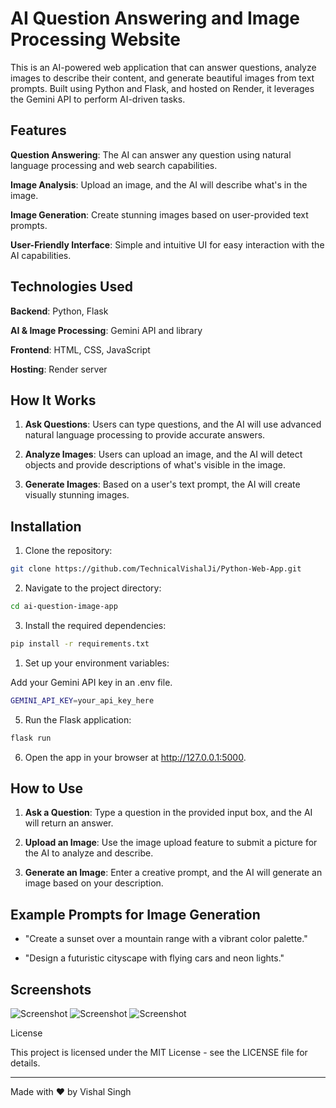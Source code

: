 # AI Question Answering and Image Processing Website

This is an AI-powered web application that can answer questions, analyze images to describe their content, and generate beautiful images from text prompts. Built using Python and Flask, and hosted on Render, it leverages the Gemini API to perform AI-driven tasks.

## Features

**Question Answering**: The AI can answer any question using natural language processing and web search capabilities.

**Image Analysis**: Upload an image, and the AI will describe what's in the image.

**Image Generation**: Create stunning images based on user-provided text prompts.

**User-Friendly Interface**: Simple and intuitive UI for easy interaction with the AI capabilities.


## Technologies Used

**Backend**: Python, Flask

**AI & Image Processing**: Gemini API and library

**Frontend**: HTML, CSS, JavaScript

**Hosting**: Render server


## How It Works

1. **Ask Questions**: Users can type questions, and the AI will use advanced natural language processing to provide accurate answers.


2. **Analyze Images**: Users can upload an image, and the AI will detect objects and provide descriptions of what's visible in the image.


3. **Generate Images**: Based on a user's text prompt, the AI will create visually stunning images.



## Installation

1. Clone the repository:

```bash
git clone https://github.com/TechnicalVishalJi/Python-Web-App.git
```


2. Navigate to the project directory:

```bash
cd ai-question-image-app
```


3. Install the required dependencies:

```bash
pip install -r requirements.txt
```

1. Set up your environment variables:

Add your Gemini API key in an .env file.
```bash
GEMINI_API_KEY=your_api_key_here
```


5. Run the Flask application:

```bash
flask run
```


6. Open the app in your browser at http://127.0.0.1:5000.



## How to Use

1. **Ask a Question**: Type a question in the provided input box, and the AI will return an answer.


2. **Upload an Image**: Use the image upload feature to submit a picture for the AI to analyze and describe.


3. __Generate an Image__: Enter a creative prompt, and the AI will generate an image based on your description.



## Example Prompts for Image Generation

- "Create a sunset over a mountain range with a vibrant color palette."

- "Design a futuristic cityscape with flying cars and neon lights."


## Screenshots

![Screenshot](images/pwa1.jpg)
![Screenshot](images/pwa2.jpg)
![Screenshot](images/pwa3.jpg)

License

This project is licensed under the MIT License - see the LICENSE file for details.


---

Made with ❤️ by Vishal Singh
